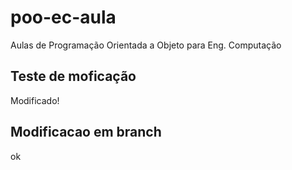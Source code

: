 # poo-ec-aula
Aulas de Programação Orientada a Objeto para Eng. Computação

## Teste de moficação

Modificado!

## Modificacao em branch

ok
